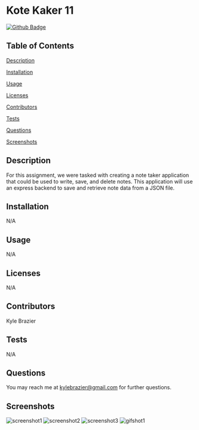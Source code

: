 # Kote Kaker 11


[![Github Badge](https://img.shields.io/badge/GitHub-Profile-blueviolet?style=plastic&logo=appveyor)](https://github.com/KBrazier2)


## Table of Contents


[Description](#Description)

[Installation](#Installation)

[Usage](#Usage)

[Licenses](#Licenses)

[Contributors](#Contributors)

[Tests](#Tests)

[Questions](#Questions)

[Screenshots](#Screenshots)

## Description

For this assignment, we were tasked with creating a note taker application that could be used to write, save, and delete notes. This application will use an express backend to save and retrieve note data from a JSON file.


## Installation

N/A


## Usage

N/A


## Licenses

N/A


## Contributors

Kyle Brazier


## Tests

N/A


## Questions

You may reach me at kylebrazier@gmail.com for further questions.


## Screenshots
![screenshot1](./assets/2020-09-10.png)
![screenshot2](./assets/2020-09-10_1.png)
![screenshot3](./assets/2020-09-10_2.png)
![gifshot1](./assets/Untitled_Sep_10_2020_9_53_AM.gif)
